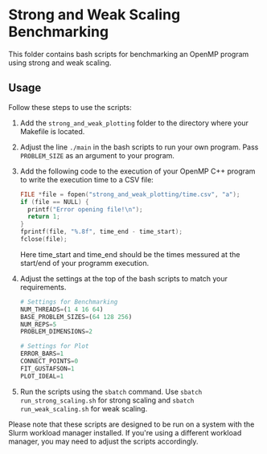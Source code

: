 # Strong and Weak Scaling Benchmarking

This folder contains bash scripts for benchmarking an OpenMP program using strong and weak scaling.

## Usage

Follow these steps to use the scripts:

1. Add the `strong_and_weak_plotting` folder to the directory where your Makefile is located.

2. Adjust the line `./main` in the bash scripts to run your own program. Pass `PROBLEM_SIZE` as an argument to your program.

3. Add the following code to the execution of your OpenMP C++ program to write the execution time to a CSV file:

    ```c++
    FILE *file = fopen("strong_and_weak_plotting/time.csv", "a"); 
    if (file == NULL) {
      printf("Error opening file!\n");
      return 1;
    }
    fprintf(file, "%.8f", time_end - time_start);
    fclose(file);
    ```
    Here time_start and time_end should be the times messured at the start/end of your programm execution.

4. Adjust the settings at the top of the bash scripts to match your requirements.

    ```python
    # Settings for Benchmarking
    NUM_THREADS=(1 4 16 64)
    BASE_PROBLEM_SIZES=(64 128 256)
    NUM_REPS=5
    PROBLEM_DIMENSIONS=2
    
    # Settings for Plot
    ERROR_BARS=1
    CONNECT_POINTS=0
    FIT_GUSTAFSON=1
    PLOT_IDEAL=1
    ```

6. Run the scripts using the `sbatch` command. Use `sbatch run_strong_scaling.sh` for strong scaling and `sbatch run_weak_scaling.sh` for weak scaling.

Please note that these scripts are designed to be run on a system with the Slurm workload manager installed. If you're using a different workload manager, you may need to adjust the scripts accordingly.
